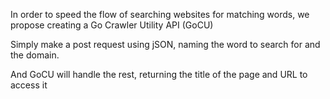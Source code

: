 In order to speed the flow of searching websites for matching words, we propose creating a Go Crawler Utility API (GoCU)

Simply make a post request using jSON, naming the word to search for and the domain.

And GoCU will handle the rest, returning the title of the page and URL to access it
